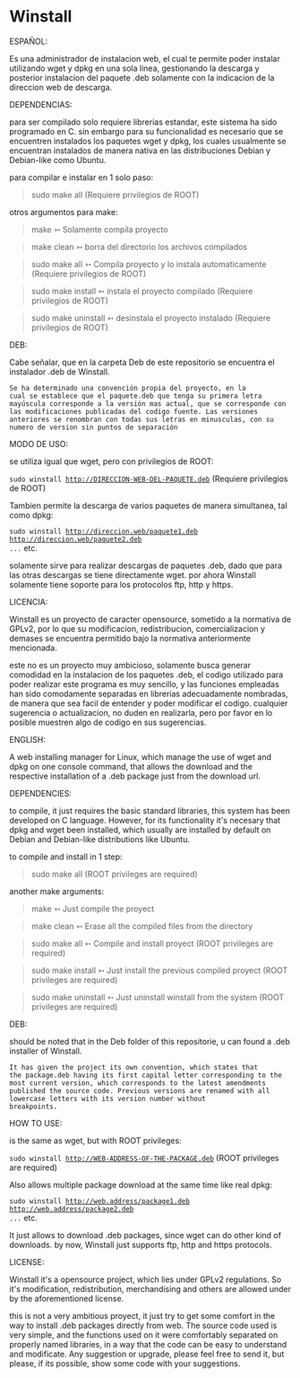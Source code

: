 Winstall
========

ESPAÑOL:

Es una administrador de instalacion web, el cual te permite poder instalar utilizando wget y dpkg en una sola linea, gestionando la descarga y posterior instalacion del paquete .deb solamente con la indicacion de la direccion web de descarga.

DEPENDENCIAS:

para ser compilado solo requiere librerias estandar, este sistema ha sido programado en C. sin embargo para su funcionalidad es necesario que se encuentren instalados los paquetes wget y dpkg, los cuales usualmente se encuentran instalados de manera nativa en las distribuciones Debian y Debian-like como Ubuntu.

para compilar e instalar en 1 solo paso:

>sudo make all  (Requiere privilegios de ROOT)

otros argumentos para make:

>make		➳ Solamente compila proyecto

>make clean	➳ borra del directorio los archivos compilados 

>sudo make all	➳ Compila proyecto y lo instala automaticamente (Requiere privilegios de ROOT)

>sudo make install	➳ instala el proyecto compilado (Requiere privilegios de ROOT)

>sudo make uninstall	➳ desinstala el proyecto instalado (Requiere privilegios de ROOT)

DEB:

Cabe señalar, que en la carpeta Deb de este repositorio se encuentra el instalador .deb de Winstall.

<code>Se ha determinado una convención propia del proyecto, en la cual se establece que el paquete.deb que tenga su primera letra mayúscula corresponde a la versión mas actual, que se corresponde con las modificaciones publicadas del codigo fuente.
Las versiones anteriores se renombran con todas sus letras en minusculas, con su numero de version sin puntos de separación</code>

MODO DE USO:

se utiliza igual que wget, pero con privilegios de ROOT:

<code>sudo winstall http://DIRECCION-WEB-DEL-PAQUETE.deb</code>  (Requiere privilegios de ROOT)

Tambien permite la descarga de varios paquetes de manera simultanea, tal como dpkg:

<code>sudo winstall http://direccion.web/paquete1.deb http://direccion.web/paquete2.deb ...</code> etc.

solamente sirve para realizar descargas de paquetes .deb, dado que para las otras descargas se tiene directamente wget.
por ahora Winstall solamente tiene soporte para los protocolos ftp, http y https.

LICENCIA:

Winstall es un proyecto de caracter opensource, sometido a la normativa de GPLv2, por lo que su modificacion, redistribucion, comercializacion y demases se encuentra permitido bajo la normativa anteriormente mencionada.

este no es un proyecto muy ambicioso, solamente busca generar comodidad en la instalacion de los paquetes .deb, el codigo utilizado para poder realizar este programa es muy sencillo, y las funciones empleadas han sido comodamente separadas en librerias adecuadamente nombradas, de manera que sea facil de entender y poder modificar el codigo.
cualquier sugerencia o actualizacion, no duden en realizarla, pero por favor en lo posible muestren algo de codigo en sus sugerencias.


ENGLISH:

A web installing manager for Linux, which manage the use of wget and dpkg on one console command, that allows the download and the respective installation of a .deb package just from the download url.

DEPENDENCIES:

to compile, it just requires the basic standard libraries, this system has been developed on C language. However, for its functionality it's necesary that dpkg and wget been installed, which usually are installed by default on Debian and Debian-like distributions like Ubuntu.

to compile and install in 1 step:

>sudo make all (ROOT privileges are required)

another make arguments:

>make		➳ Just compile the proyect

>make clean	➳ Erase all the compiled files from the directory

>sudo make all	➳ Compile and install proyect (ROOT privileges are required)

>sudo make install	➳ Just install the previous compiled proyect (ROOT privileges are required)

>sudo make uninstall	➳ Just uninstall winstall from the system (ROOT privileges are required)

DEB:

should be noted that in the Deb folder of this repositorie, u can found a .deb installer of Winstall.

<code>It has given the project its own convention, which states that the package.deb having its first capital letter corresponding to the most current version, which corresponds to the latest amendments published the source code.
Previous versions are renamed with all lowercase letters with its version number without breakpoints.</code>

HOW TO USE:

is the same as wget, but with ROOT privileges:

<code>sudo winstall http://WEB-ADDRESS-OF-THE-PACKAGE.deb</code> (ROOT privileges are required)

Also allows multiple package download at the same time like real dpkg:

<code>sudo winstall http://web.address/package1.deb http://web.address/package2.deb ...</code> etc.

It just allows to download .deb packages, since wget can do other kind of downloads.
by now, Winstall just supports ftp, http and https protocols.

LICENSE:

Winstall it's a opensource project, which lies under GPLv2 regulations. So it's modification, redistribution, merchandising and others are allowed under by the aforementioned license.

this is not a very ambitious proyect, it just try to get some comfort in the way to install .deb packages directly from web. The source code used is very simple, and the functions used on it were comfortably separated on properly named libraries, in a way that the code can be easy to understand and modificate.
Any suggestion or upgrade, please feel free to send it, but please, if its possible, show some code with your suggestions.
